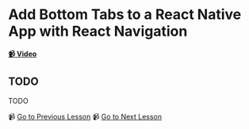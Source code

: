 # Add Bottom Tabs to a React Native App with React Navigation

**[📹 Video](https://egghead.io/lessons/react-native-add-bottom-tabs-to-a-react-native-app-with-react-navigation)**

## TODO

TODO


📹 [Go to Previous Lesson](TODO)
📹 [Go to Next Lesson](TODO)
